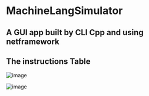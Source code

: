 # MachineLangSimulator

## A GUI app built by CLI Cpp and using netframework
## The instructions Table
![image](https://github.com/Feglawy/MachineLangSimulator/assets/51016060/54792829-3c0e-4bd0-ab3e-89439820bea5)

![image](https://github.com/Feglawy/MachineLangSimulator/assets/51016060/f8a4728d-8db6-46a3-8ac1-c8c0f6f1da9a)
